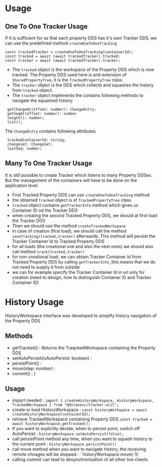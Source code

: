 # Usage

## One To One Tracker Usage

If it is sufficient for us that each property DDS has it's own Tracker DDS, we can use the predefined 
method ``createOneToOneTracking``

```
const trackedTracker = createOneToOneTracking(containerId);
const tracked = await (await trackedTracker).tracked;
const tracker = await (await trackedTracker).tracker;
```

- The ``tracked`` object is the workspace of the Property DDS which is now tracked. The Property DDS used here is and extension
of ``SharedPropertyTree``, it is the ``TrackedPropertyTree`` class
- The ``tracker`` object is the DDS which collects and squashes the history from ``tracked`` object.
- The ``tracker`` object implements the contains following  methods to navigate the squashed history

``` 
 getChangeAt(offset: number): ChangeEntry;
 getSeqAt(offset: number): number
 length(): number;
 list();    
```

The ``ChangeEntry`` contains following attributes

```   
 trackedContainerId: string;
 changeset: ChangeSet;
 lastSeq: number;
```


## Many To One Tracker Usage

It is still possible to create Tracker which listens to many Property DDSes. 
But the management of the containers will have to be done on the application level.

- First Tracked Property DDS can use ``createOneToOneTracking`` method
- the obtained ``tracked`` object is of ``TrackedPropertyTree`` class
- ``tracked`` object contains ``getTrackerInfo`` method which gives us Container ID od the Tracker DDS
- when creating the second Tracked Property DDS, we should at first load the Tracker DDS
- Then we should use the method ``createTrackedWorkspace``
- in case of creation (first load), we should call the method ``saveTracking(tracked,tracker)`` afterwards.
This method will persist the Tracker Container Id to Tracked Property DDS
- for all loads (the creational one and also the next ones) we should also call method ``track(tracked,tracker)``
- for non-creational load, we can obtain Tracker Container Id from Tracked Property DDS by calling ``getTrackerInfo``
,this means that we do not need to supply it from outside
- we can for example specify the Tracker Container Id in url only for creation (need to design, how to distinguish Container ID and Tracker Container ID)



# History Usage

HistoryWorkspace interface was developed to simplify history navigation of the Property DDS

## Methods
- getTracked() : Returns the TraqckedWorkspace containing the Property DDS
- setAutoPersist(isAutoPersist: boolean) : 
- persistPoint() : 
- move(step: number) :
- commit() : 
}

## Usage

- import needed : ``import { createHistoryWorkspace, HistoryWorkspace, TrackedWorkspace } from "@dstanesc/tracker-util";``
- create or load HistoryWorkspace :  ``const historyWorkspace = await createHistoryWorkspace(containerId);``
- retrieve TrackedWorkspace containing Property DDS ``const tracked = await historyWorkspace.getTracked();``
- if you want to explicitly decide, when to persist point, switch off AutoPersist : ``historyWorkspace.setAutoPersist(false);``
- call persistPoint method any time, when you want to squash history to the current point : ``historyWorkspace.persistPoint()``
- call move method when you want to navigate history, the receiving remote chnages will be stopped : ``historyWorkspace.move(-1)`
- calling commit can lead to desynchronization of all other live clients






